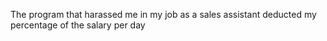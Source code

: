 The program that harassed me in my job as a sales assistant deducted my percentage of the salary per day
